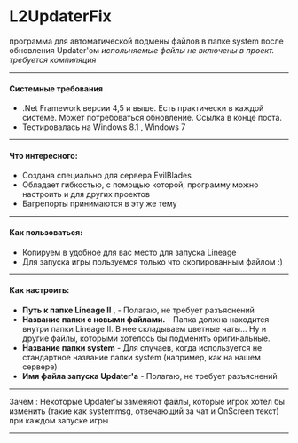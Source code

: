 ﻿# L2UpdaterFix
программа для автоматической подмены файлов в папке system после обновления Updater'ом
*испольняемые файлы не включены в проект. требуется компиляция*

--------------------

#### Системные требования
- .Net Framework версии 4,5 и выше. Есть практически в каждой системе. Может потребоваться обновление. Ссылка в конце поста.
- Тестировалась на Windows 8.1 , Windows 7 

--------------------

#### Что интересного:
 - Создана специально для сервера EvilBlades
 - Обладает гибкостью, с помощью которой, программу можно настроить и для других проектов
 - Багрепорты принимаются в эту же тему

--------------------

#### Как пользоваться:
 - Копируем в удобное для вас место для запуска Lineage
 - Для запуска игры пользуемся только что скопированным файлом :) 

--------------------

#### Как настроить:
 - **Путь к папке Lineage II** ,  - Полагаю, не требует разъяснений
 - **Название папки с новыми файлами.**  - Папка должна находится внутри папки Lineage II.  В нее складываем цветные чаты... Ну и другие файлы, которыми хотелось бы подменить оригинальные.
 - **Название папки system** - Для случаев, когда используется не стандартное название папки system (например, как на нашем сервере)
- **Имя файла запуска Updater'а** - Полагаю, не требует разъяснений

--------------------

Зачем : Некоторые Updater'ы заменяют файлы, которые игрок хотел бы изменить 
(такие как systemmsg, отвечающий за чат и OnScreen текст) при каждом запуске игры

--------------------
